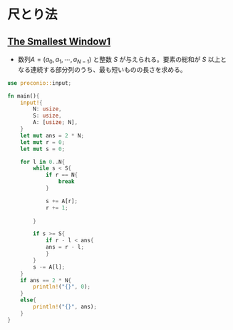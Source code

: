 # 尺とり法

## [The Smallest Window1](https://onlinejudge.u-aizu.ac.jp/courses/library/3/DSL/3/DSL_3_A)
* 数列$A = (a_0, a_1, \cdots, a_{N-1})$ と整数 $S$ が与えられる。要素の総和が $S$ 以上となる連続する部分列のうち、最も短いものの長さを求める。

``` rust
use proconio::input;

fn main(){
    input!{
        N: usize,
        S: usize,
        A: [usize; N],
    }
    let mut ans = 2 * N;
    let mut r = 0;
    let mut s = 0;

    for l in 0..N{
        while s < S{
            if r == N{
                break
            }

            s += A[r];
            r += 1;
            
        }

        if s >= S{
            if r - l < ans{
            ans = r - l;
            }
        }
        s -= A[l];
    }
    if ans == 2 * N{
        println!("{}", 0);
    }
    else{
        println!("{}", ans);
    }
}
```
